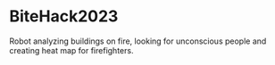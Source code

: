 # BiteHack2023
Robot analyzing buildings on fire, looking for unconscious people and creating heat map for firefighters.
